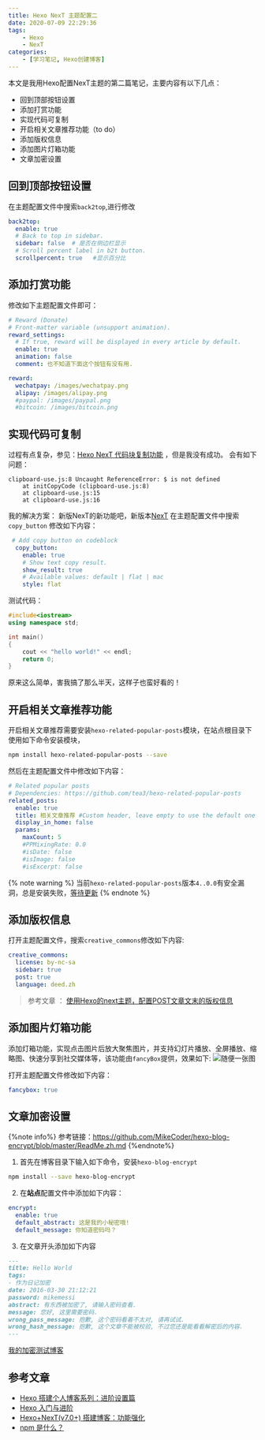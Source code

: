 ```yaml
---
title: Hexo NexT 主题配置二
date: 2020-07-09 22:29:36
tags: 
    - Hexo
    - NexT
categories: 
    - [学习笔记, Hexo创建博客]
---
```


本文是我用Hexo配置NexT主题的第二篇笔记，主要内容有以下几点：
+ 回到顶部按钮设置
+ 添加打赏功能
+ 实现代码可复制
+ 开启相关文章推荐功能（to do）
+ 添加版权信息
+ 添加图片灯箱功能
+ 文章加密设置
  
<!--more-->

## 回到顶部按钮设置

在主题配置文件中搜索`back2top`,进行修改

```yml themes\next\_config.yml
back2top:
  enable: true
  # Back to top in sidebar.
  sidebar: false  # 是否在侧边栏显示
  # Scroll percent label in b2t button.
  scrollpercent: true   #显示百分比
  ```


## 添加打赏功能

修改如下主题配置文件即可：
```yml themes\next\_config.yml
# Reward (Donate)
# Front-matter variable (unsupport animation).
reward_settings:
  # If true, reward will be displayed in every article by default.
  enable: true
  animation: false
  comment: 也不知道下面这个按钮有没有用.

reward:
  wechatpay: /images/wechatpay.png
  alipay: /images/alipay.png
  #paypal: /images/paypal.png
  #bitcoin: /images/bitcoin.png
  ```

## 实现代码可复制

过程有点复杂，参见：[Hexo NexT 代码块复制功能](https://www.jianshu.com/p/3e9d614c1e77) ，但是我没有成功。
会有如下问题：
```console
clipboard-use.js:8 Uncaught ReferenceError: $ is not defined
    at initCopyCode (clipboard-use.js:8)
    at clipboard-use.js:15
    at clipboard-use.js:16
```

我的解决方案：
  新版NexT的新功能吧，新版本[NexT](https://github.com/theme-next/hexo-theme-next)
  在主题配置文件中搜索 `copy_button` 修改如下内容：
``` yml themes\next\_config.yml
 # Add copy button on codeblock
  copy_button:
    enable: true
    # Show text copy result.
    show_result: true
    # Available values: default | flat | mac
    style: flat
```

测试代码：
```cpp hello.cpp
#include<iostream>
using namespace std;

int main()
{
    cout << "hello world!" << endl;
    return 0;
}
```

原来这么简单，害我搞了那么半天，这样子也蛮好看的！

## 开启相关文章推荐功能

开启相关文章推荐需要安装`hexo-related-popular-posts`模块，在站点根目录下使用如下命令安装模块，
```bash
npm install hexo-related-popular-posts --save 
```
然后在主题配置文件中修改如下内容：
```yml
# Related popular posts
# Dependencies: https://github.com/tea3/hexo-related-popular-posts
related_posts:
  enable: true
  title: 相关文章推荐 #Custom header, leave empty to use the default one
  display_in_home: false
  params:
    maxCount: 5
    #PPMixingRate: 0.0
    #isDate: false
    #isImage: false
    #isExcerpt: false
```
{% note warning %}
当前`hexo-related-popular-posts`版本`4..0.0`有安全漏洞，总是安装失败，[等待更新](https://www.npmjs.com/package/hexo-related-popular-posts)
{% endnote %}


## 添加版权信息

打开主题配置文件，搜索`creative_commons`修改如下内容:
```yml
creative_commons:
  license: by-nc-sa
  sidebar: true
  post: true
  language: deed.zh
```
> 参考文章 ： [使用Hexo的next主题，配置POST文章文末的版权信息](http://blog.amdoing.com/the-post-copyright-in-hexo-next/)

## 添加图片灯箱功能

添加灯箱功能，实现点击图片后放大聚焦图片，并支持幻灯片播放、全屏播放、缩略图、快速分享到社交媒体等，该功能由`fancyBox`提供，效果如下:
![随便一张图](https://cdn.pixabay.com/photo/2017/08/02/14/26/winter-landscape-2571788__480.jpg '随便一张图')

打开主题配置文件修改如下内容：
```yml
fancybox: true
```

## 文章加密设置

{%note info%}
参考链接：https://github.com/MikeCoder/hexo-blog-encrypt/blob/master/ReadMe.zh.md
{%endnote%}

1. 首先在博客目录下输入如下命令，安装`hexo-blog-encrypt`
```bash
npm install --save hexo-blog-encrypt
```
2. 在**站点**配置文件中添加如下内容：
```yml
encrypt:
  enable: true
  default_abstract: 这是我的小秘密哦!
  default_message: 你知道密码吗？
```
3. 在文章开头添加如下内容
```Markdown
---
title: Hello World
tags:
- 作为日记加密
date: 2016-03-30 21:12:21
password: mikemessi
abstract: 有东西被加密了, 请输入密码查看.
message: 您好, 这里需要密码.
wrong_pass_message: 抱歉, 这个密码看着不太对, 请再试试.
wrong_hash_message: 抱歉, 这个文章不能被校验, 不过您还是能看看解密后的内容.
---
```
[我的加密测试博客](http://xujing113221.github.io/encrypt-test/)

## 参考文章

+ [Hexo 搭建个人博客系列：进阶设置篇](http://yearito.cn/posts/hexo-advanced-settings.html)
+ [Hexo 入门与进阶](https://juejin.im/post/5e71b0b3e51d4526f363c83b#heading-32)
+ [Hexo+NexT(v7.0+) 搭建博客：功能强化](https://www.chingow.cn/posts/e0970dc8.html)
+ [npm 是什么？](https://www.npmjs.cn/getting-started/what-is-npm/)